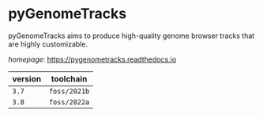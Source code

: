 # pyGenomeTracks

pyGenomeTracks aims to produce high-quality genome browser tracks that are highly customizable.

*homepage*: <https://pygenometracks.readthedocs.io>

version | toolchain
--------|----------
``3.7`` | ``foss/2021b``
``3.8`` | ``foss/2022a``
